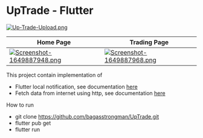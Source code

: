 # UpTrade - Flutter

[![Up-Trade-Upload.png](https://i.postimg.cc/L5d2sKYH/Up-Trade-Upload.png)](https://postimg.cc/MMYhsLm4) 

| Home Page     | Trading Page      |  
| ------------- | -------------    | 
| [![Screenshot-1649887948.png](https://i.postimg.cc/Sxt0sF3w/Screenshot-1649887948.png)](https://postimg.cc/757tscxV) |[![Screenshot-1649887968.png](https://i.postimg.cc/jjWpn3rC/Screenshot-1649887968.png)](https://postimg.cc/3yTSPBNH)  |


This project contain implementation of

- Flutter local notification, see documentation [here](https://pub.dev/packages/flutter_local_notifications)
- Fetch data from internet using http, see documentation [here](https://pub.dev/packages/http)

How to run 

- git clone https://github.com/bagasstrongman/UpTrade.git
- flutter pub get
- flutter run
